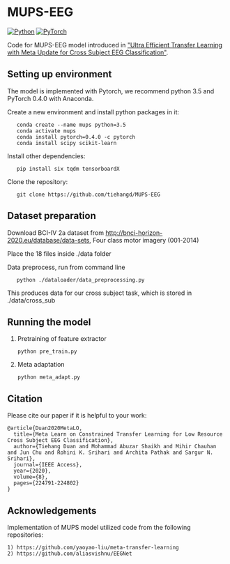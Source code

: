 # MUPS-EEG
[![Python](https://img.shields.io/badge/python-3.5-blue.svg)](https://www.python.org/)
[![PyTorch](https://img.shields.io/badge/pytorch-0.4.0-%237732a8)](https://github.com/y2l/meta-transfer-learning/tree/master/pytorch)

Code for MUPS-EEG model introduced in ["Ultra Efficient Transfer Learning with Meta Update for Cross Subject EEG Classification"](https://arxiv.org/pdf/2003.06113.pdf).


## Setting up environment

   The model is implemented with Pytorch, we recommend python 3.5 and PyTorch 0.4.0 with Anaconda.
   
   Create a new environment and install python packages in it:
   
       conda create --name mups python=3.5
       conda activate mups
       conda install pytorch=0.4.0 -c pytorch
       conda install scipy scikit-learn
   
   Install other dependencies:
   
       pip install six tqdm tensorboardX
       
   Clone the repository:
   
       git clone https://github.com/tiehangd/MUPS-EEG
       
## Dataset preparation

   Download BCI-IV 2a dataset from http://bnci-horizon-2020.eu/database/data-sets, Four class motor imagery (001-2014)
   
   Place the 18 files inside ./data folder
   
   Data preprocess, run from command line
   
       python ./dataloader/data_preprocessing.py
   
   This produces data for our cross subject task, which is stored in ./data/cross_sub
   
## Running the model
   1) Pretraining of feature extractor
   
          python pre_train.py
     
   2) Meta adaptation 
   
          python meta_adapt.py
          
          
          
## Citation

Please cite our paper if it is helpful to your work:

```
@article{Duan2020MetaLO,
  title={Meta Learn on Constrained Transfer Learning for Low Resource Cross Subject EEG Classification},
  author={Tiehang Duan and Mohammad Abuzar Shaikh and Mihir Chauhan and Jun Chu and Rohini K. Srihari and Archita Pathak and Sargur N. Srihari},
  journal={IEEE Access},
  year={2020},
  volume={8},
  pages={224791-224802}
}
```


## Acknowledgements

  Implementation of MUPS model utilized code from the following repositories:
    
    1) https://github.com/yaoyao-liu/meta-transfer-learning
    2) https://github.com/aliasvishnu/EEGNet
      
      
      
      
      
     
   
   
   


